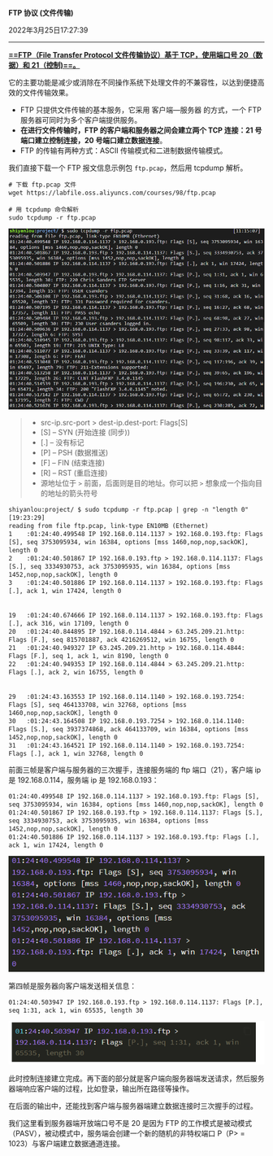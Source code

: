 **FTP 协议 (文件传输)**

2022年3月25日17:27:39

---

<u>**==FTP（File Transfer Protocol 文件传输协议）基于 TCP，使用端口号 20（数据）和 21（控制)==。**</u>

它的主要功能是减少或消除在不同操作系统下处理文件的不兼容性，以达到便捷高效的文件传输效果。

- FTP 只提供文件传输的基本服务，它采用 客户端—服务器 的方式，一个 FTP 服务器可同时为多个客户端提供服务。
- **在进行文件传输时，FTP 的客户端和服务器之间会建立两个 TCP 连接：21 号端口建立控制连接，20 号端口建立数据连接**。
- FTP 的传输有两种方式：ASCII 传输模式和二进制数据传输模式。

我们直接下载一个 FTP 报文信息示例包 `ftp.pcap`，然后用 tcpdump 解析。

```
# 下载 ftp.pcap 文件
wget https://labfile.oss.aliyuncs.com/courses/98/ftp.pcap

# 用 tcpdump 命令解析
sudo tcpdump -r ftp.pcap
```

![C](7.3_FTP协议.assets/8a08989d6dde6105a12fe3371be41f21-0.png)

> - src-ip.src-port > dest-ip.dest-port: Flags[S]
> - [S] – SYN (开始连接 (同步))
> - [.] – 没有标记
> - [P] – PSH (数据推送)
> - [F] – FIN (结束连接)
> - [R] – RST (重启连接)
> - 源地址位于 `>` 前面，后面则是目的地址。你可以把 `>` 想象成一个指向目的地址的箭头符号

```
shiyanlou:project/ $ sudo tcpdump -r ftp.pcap | grep -n "length 0"                                                  [19:23:29]
reading from file ftp.pcap, link-type EN10MB (Ethernet)
1    :01:24:40.499548 IP 192.168.0.114.1137 > 192.168.0.193.ftp: Flags [S], seq 3753095934, win 16384, options [mss 1460,nop,nop,sackOK], length 0
2    :01:24:40.501867 IP 192.168.0.193.ftp > 192.168.0.114.1137: Flags [S.], seq 3334930753, ack 3753095935, win 16384, options [mss 1452,nop,nop,sackOK], length 0
3    :01:24:40.501886 IP 192.168.0.114.1137 > 192.168.0.193.ftp: Flags [.], ack 1, win 17424, length 0


19   :01:24:40.674666 IP 192.168.0.114.1137 > 192.168.0.193.ftp: Flags [.], ack 316, win 17109, length 0
20   :01:24:40.844895 IP 192.168.0.114.4844 > 63.245.209.21.http: Flags [F.], seq 815701887, ack 4216269512, win 16755, length 0
21   :01:24:40.949327 IP 63.245.209.21.http > 192.168.0.114.4844: Flags [F.], seq 1, ack 1, win 8190, length 0
22   :01:24:40.949353 IP 192.168.0.114.4844 > 63.245.209.21.http: Flags [.], ack 2, win 16755, length 0


29   :01:24:43.163553 IP 192.168.0.114.1140 > 192.168.0.193.7254: Flags [S], seq 464133708, win 32768, options [mss 1460,nop,nop,sackOK], length 0
30   :01:24:43.164508 IP 192.168.0.193.7254 > 192.168.0.114.1140: Flags [S.], seq 3937374868, ack 464133709, win 16384, options [mss 1452,nop,nop,sackOK], length 0
31   :01:24:43.164521 IP 192.168.0.114.1140 > 192.168.0.193.7254: Flags [.], ack 1, win 32768, length 0
```

前面三帧是客户端与服务器的三次握手，连接服务端的 ftp 端口（21），客户端 ip 是 192.168.0.114，服务端 ip 是 192.168.0.193：

```
01:24:40.499548 IP 192.168.0.114.1137 > 192.168.0.193.ftp: Flags [S], seq 3753095934, win 16384, options [mss 1460,nop,nop,sackOK], length 0
01:24:40.501867 IP 192.168.0.193.ftp > 192.168.0.114.1137: Flags [S.], seq 3334930753, ack 3753095935, win 16384, options [mss 1452,nop,nop,sackOK], length 0
01:24:40.501886 IP 192.168.0.114.1137 > 192.168.0.193.ftp: Flags [.], ack 1, win 17424, length 0
```

![image-20220325193826756](7.3_FTP协议.assets/image-20220325193826756.png)

第四帧是服务器向客户端发送相关信息：

```
01:24:40.503947 IP 192.168.0.193.ftp > 192.168.0.114.1137: Flags [P.], seq 1:31, ack 1, win 65535, length 30
```

![image-20220325194151603](7.3_FTP协议.assets/image-20220325194151603.png)

此时控制连接建立完成。再下面的部分就是客户端向服务器端发送请求，然后服务器端响应客户端的过程，比如登录，输出所在路径等操作。

在后面的输出中，还能找到客户端与服务器端建立数据连接时三次握手的过程。

我们这里看到服务器端开放端口号不是 20 是因为 FTP 的工作模式是被动模式（PASV），被动模式中，服务端会创建一个新的随机的非特权端口 P（P> = 1023）与客户端建立数据通道连接。





